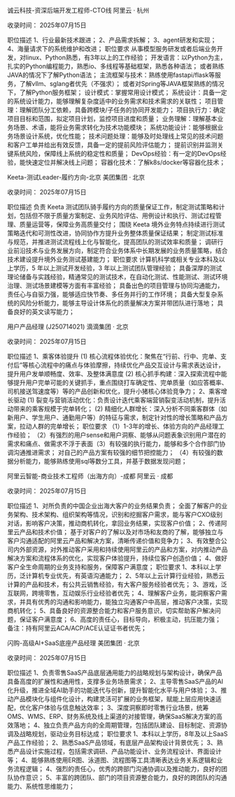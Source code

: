 诚云科技-资深后端开发工程师-CTO线
阿里云 · 杭州

收录时间： 2025年07月15日

职位描述
1、行业最新技术跟进；
2、产品需求拆解；
3、agent研发和实现；
4、海量请求下的系统维护和改进；
职位要求
从事模型服务研发或者后端业务开发，对linux、Python熟悉，有3年以上的工作经验；
开发语言：以Python为主，扎实的Python编程能力，熟悉io、多线程等基础框架，熟悉各种语法；
或者熟练JAVA的情况下了解Python语法；
主流框架与技术：熟练使用fastapi/flask等服务，了解vllm、sglang者优先（不强求）；
或者对Spring等JAVA框架熟练的情况下，了解Python服务框架；
设计模式：掌握常用设计模式；
系统设计：具备一定的系统设计能力，能够理解复杂度适中的业务需求和技术需求的关联性；
项目管理：理解团队分工依赖，具备跨模块/子任务的协同开发能力；
项目执行力：确定项目目标和范围，拟定项目计划，监控项目进度和质量；
业务理解：理解基本业务场景、术语，能将业务需求转化为技术功能模块；
系统功能设计：能够根据业务场景设计系统，优化性能；
技术问题处理：能够及时处理线上常见的技术问题和客户工单并给出有效反馈，具备一定的提前风险评估能力；
提前识别并监测关键系统风险，保障线上系统的稳定性和质量；
DevOps经验：有一定的DevOps经验，能快速定位并解决线上问题；
容器化技术：了解k8s/docker等容器化技术；

Keeta-测试Leader-履约方向-北京
美团集团 · 北京

收录时间： 2025年07月15日

职位描述
负责 Keeta 测试团队骑手履约方向的质量保证工作，制定测试策略和计划，包括但不限于质量方案制定、业务风险评估、用例设计和执行、测试过程管理、质量运营等，保障业务高质量交付；
围绕 Keeta 境外业务特点持续进行测试策略迭代和可测性改进，协同协作方提升业务整体质量保证结果；
制定测试标准与规范，并推进测试流程线上化与智能化，提高团队的测试效率和质量；
调研行业前沿技术与业务发展方向，制定符合业务体系中长期发展的业务质量策略，结合技术建设提升境外业务测试基建能力；
职位要求
计算机科学或相关专业本科及以上学历，5 年以上测试开发经验，3 年以上测试团队管理经验；
具备深厚的测试理论储备与实践经验，精通常见的测试技术，在自动化测试、性能测试、测试环境治理、测试场景建模等方面有丰富经验；
具备出色的项目管理与协同沟通能力，责任心与自驱力强，能够适应快节奏、多任务并行的工作环境；
具备大型复杂系统的风险分析能力，能够主导设计体系化的质量解决方案并带团队进行落地；
具备良好的英文读写能力；


用户产品经理 (J250714021)
滴滴集团 · 北京

收录时间： 2025年07月15日

职位描述
1、乘客体验提升 (1) 核心流程体验优化：聚焦在“行前、行中、完单、支付后”等核心流程中的痛点与体验摩擦，持续优化产品交互设计与需求表达设计，提升用户发单顺畅度、效率、及整体满意度 (2) 核心抓手构建：深入探索流程中能够提升用户完单可能的关键抓手，重点围绕打车确定性、完单质量（如应答概率、司机接送驾速度等）等的产品创新和优化，提升小猪核心体验竞争力；
2、乘客增长驱动 (1) 裂变与营销活动优化：负责设计迭代乘客端营销裂变活动机制，提升活动带来的乘客规模于完单转化；
(2) 精细化人群增长：深入分析不同乘客群体（如新用户、学生用户、通勤用户等）的特征与需求，制定针对性的增长策略和产品方案，拉动人群的完单增长；
职位要求
（1）1-3年的增长、体验方向的产品经理工作经验；
（2）有强烈的用户sense和用户洞察、能够从问题表象识别用户潜在的需求和痛点、做需求不浮于表面（3）有较强的执行能力，能够和多个合作部门协调沟通推进需求；
对自己的产品方案有较强的细节把控能力；
（4）有较强的数据分析能力，能够熟练使用sql等数分工具，并基于数据发现问题；


阿里云智能-商业技术工程师（出海方向）-成都
阿里云 · 成都

收录时间： 2025年07月15日

职位描述
1、对所负责的中国企业出海大客户的业务结果负责；
全面了解客户的业务架构、技术架构、组织架构等情况，识别和挖掘客户需求，能与客户CXO级别对话，影响客户决策，推动商机转化，拿回业务结果，实现客户价值；
2、传递阿里云产品和技术价值；
基于对客户的了解以及对市场和友商的了解，能够独立与客户沟通适配的阿里云产品和解决方案，清晰传递价值和竞争力；
3、有效整合公司内外部资源，对外推动客户采用和持续使用阿里云的产品和方案，对内推动产品解决方案和流程体系的优化，实现客户体验提升，持续位客户创造价值；
4、做好客户全生命周期的业务支持和服务，保障客户满意度；
职位要求
1、本科以上学历，泛计算机专业优先，有英语沟通能力；
2、5年以上云计算行业经验，熟悉云计算的产品和技术，有公共云销售经验，有大客户服务经验者优先；
3、游戏，泛互联网，跨境零售，互动娱乐行业经验者优先；
4、理解客户业务，能洞察客户需求，并具有优秀的沟通和影响能力，能独立沟通客户中高层，推动客户决策，实现商机转化；
5、具备良好的资源整合能力和客户服务意识，切实帮助客户解决问题，保证客户满意度；
6、高度的责任心，目标导向，积极主动，抗压能力强；
备注：持有阿里云ACA/ACP/ACE认证证书者优先；


闪购-高级AI+SaaS底座产品经理
美团集团 · 北京

收录时间： 2025年07月15日

职位描述
1、负责零售SaaS产品底层通用能力的战略规划与架构设计，确保产品具备高度的扩展性和通用性，支撑多业务场景需求；
2、主导零售SaaS产品的AI化升级，推进全域AI助手的功能迭代与创新，提升智能化水平与用户体验；
3、推动产品模块化与组件化设计，构建灵活可扩展的业务框架，赋能上层应用快速适配，优化客户体验与信息触达效率；
3、深度洞察即时零售行业场景，统筹OMS、WMS、ERP、财务系统及线上渠道的对接管理，确保SaaS解决方案的高效落地；
4、独立负责产品方向的全周期管理，包括团队建设、目标制定、资源协调及战略规划，驱动业务目标达成；
职位要求
1、本科以上学历，8年及以上SaaS产品工作经验；
2、熟悉SaaS产品领域，有底层产品架构设计背景优先；
3、熟悉产品设计实施过程，包括需求调研、产品功能设计、业务流程设计、界面设计等；
4、能够熟练使用ER图、泳道图、流程图等工具清晰表达业务关系逻辑和业务流程逻辑；
4、强烈的责任心，优秀的跨部门沟通协调以及推动能力，良好的团队协作意识；
5、丰富的跨团队、部门的项目资源整合能力，良好的跨团队的沟通能力、系统性思维能力；